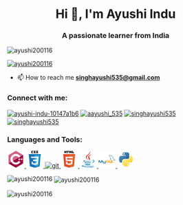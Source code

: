 

<h1 align="center">Hi 👋, I'm Ayushi Indu</h1>
<h3 align="center">A passionate learner from India</h3>

<p align="left"> <img src="https://komarev.com/ghpvc/?username=ayushi200116&label=Profile%20views&color=0e75b6&style=flat" alt="ayushi200116" /> </p>

<p align="left"> <a href="https://github.com/ryo-ma/github-profile-trophy"><img src="https://github-profile-trophy.vercel.app/?username=ayushi200116" alt="ayushi200116" /></a> </p>


- 📫 How to reach me **singhayushi535@gmail.com**


<h3 align="left">Connect with me:</h3>
<p align="left">
<a href="https://linkedin.com/in/ayushi-indu-10147a1b6" target="blank"><img align="center" src="https://raw.githubusercontent.com/rahuldkjain/github-profile-readme-generator/master/src/images/icons/Social/linked-in-alt.svg" alt="ayushi-indu-10147a1b6" height="30" width="40" /></a>
<a href="https://instagram.com/aayushi_535" target="blank"><img align="center" src="https://raw.githubusercontent.com/rahuldkjain/github-profile-readme-generator/master/src/images/icons/Social/instagram.svg" alt="aayushi_535" height="30" width="40" /></a>
<a href="https://www.hackerrank.com/singhayushi535" target="blank"><img align="center" src="https://raw.githubusercontent.com/rahuldkjain/github-profile-readme-generator/master/src/images/icons/Social/hackerrank.svg" alt="singhayushi535" height="30" width="40" /></a>
<a href="https://twitter.com/ayushi_indu" target="blank"><img align="center" src="https://raw.githubusercontent.com/rahuldkjain/github-profile-readme-generator/master/src/images/icons/Social/twitter.svg" alt="singhayushi535" height="30" width="40" /></a>
</p>

<h3 align="left">Languages and Tools:</h3>
<p align="left"> <a href="https://www.w3schools.com/cpp/" target="_blank"> <img src="https://raw.githubusercontent.com/devicons/devicon/master/icons/cplusplus/cplusplus-original.svg" alt="cplusplus" width="40" height="40"/> </a> <a href="https://www.w3schools.com/css/" target="_blank"> <img src="https://raw.githubusercontent.com/devicons/devicon/master/icons/css3/css3-original-wordmark.svg" alt="css3" width="40" height="40"/> </a> <a href="https://git-scm.com/" target="_blank"> <img src="https://www.vectorlogo.zone/logos/git-scm/git-scm-icon.svg" alt="git" width="40" height="40"/> </a> <a href="https://www.w3.org/html/" target="_blank"> <img src="https://raw.githubusercontent.com/devicons/devicon/master/icons/html5/html5-original-wordmark.svg" alt="html5" width="40" height="40"/> </a> <a href="https://www.java.com" target="_blank"> <img src="https://raw.githubusercontent.com/devicons/devicon/master/icons/java/java-original.svg" alt="java" width="40" height="40"/> </a> <a href="https://www.mysql.com/" target="_blank"> <img src="https://raw.githubusercontent.com/devicons/devicon/master/icons/mysql/mysql-original-wordmark.svg" alt="mysql" width="40" height="40"/> </a> <a href="https://www.python.org" target="_blank"> <img src="https://raw.githubusercontent.com/devicons/devicon/master/icons/python/python-original.svg" alt="python" width="40" height="40"/> </a> </p>

<p><img align="left" src="https://github-readme-stats.vercel.app/api/top-langs?username=ayushi200116&show_icons=true&locale=en&layout=compact" alt="ayushi200116" /></p>

<p>&nbsp;<img align="center" src="https://github-readme-stats.vercel.app/api?username=ayushi200116&show_icons=true&locale=en" alt="ayushi200116" /></p>

<p><img align="center" src="https://github-readme-streak-stats.herokuapp.com/?user=ayushi200116&" alt="ayushi200116" /></p>
